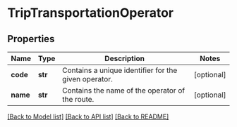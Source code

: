 # TripTransportationOperator

## Properties
Name | Type | Description | Notes
------------ | ------------- | ------------- | -------------
**code** | **str** | Contains a unique identifier for the given operator.  | [optional] 
**name** | **str** | Contains the name of the operator of the route.  | [optional] 

[[Back to Model list]](../README.md#documentation-for-models) [[Back to API list]](../README.md#documentation-for-api-endpoints) [[Back to README]](../README.md)



